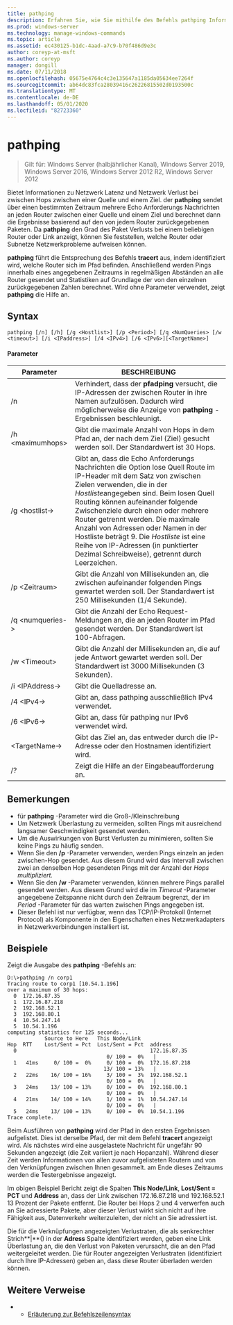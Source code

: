 ```yaml
---
title: pathping
description: Erfahren Sie, wie Sie mithilfe des Befehls pathping Informationen zur Netzwerk Latenz und zum Verlust von Daten erhalten.
ms.prod: windows-server
ms.technology: manage-windows-commands
ms.topic: article
ms.assetid: ec430125-b1dc-4aad-a7c9-b70f486d9e3c
author: coreyp-at-msft
ms.author: coreyp
manager: dongill
ms.date: 07/11/2018
ms.openlocfilehash: 05675e4764c4c3e135647a1185da05634ee7264f
ms.sourcegitcommit: ab64dc83fca28039416c26226815502d0193500c
ms.translationtype: MT
ms.contentlocale: de-DE
ms.lasthandoff: 05/01/2020
ms.locfileid: "82723360"
---
```

# <a name="pathping"></a>pathping

> Gilt für: Windows Server (halbjährlicher Kanal), Windows Server 2019, Windows Server 2016, Windows Server 2012 R2, Windows Server 2012

Bietet Informationen zu Netzwerk Latenz und Netzwerk Verlust bei zwischen Hops zwischen einer Quelle und einem Ziel. der **pathping** sendet über einen bestimmten Zeitraum mehrere Echo Anforderungs Nachrichten an jeden Router zwischen einer Quelle und einem Ziel und berechnet dann die Ergebnisse basierend auf den von jedem Router zurückgegebenen Paketen. Da **pathping** den Grad des Paket Verlusts bei einem beliebigen Router oder Link anzeigt, können Sie feststellen, welche Router oder Subnetze Netzwerkprobleme aufweisen können. 

**pathping** führt die Entsprechung des Befehls **tracert** aus, indem identifiziert wird, welche Router sich im Pfad befinden. Anschließend werden Pings innerhalb eines angegebenen Zeitraums in regelmäßigen Abständen an alle Router gesendet und Statistiken auf Grundlage der von den einzelnen zurückgegebenen Zahlen berechnet. Wird ohne Parameter verwendet, zeigt **pathping** die Hilfe an. 

## <a name="syntax"></a>Syntax
```
pathping [/n] [/h] [/g <Hostlist>] [/p <Period>] [/q <NumQueries> [/w <timeout>] [/i <IPaddress>] [/4 <IPv4>] [/6 <IPv6>][<TargetName>]
```
#### <a name="parameters"></a>Parameter
|Parameter|BESCHREIBUNG|
|-------|--------|
|/n|Verhindert, dass der **pfadping** versucht, die IP-Adressen der zwischen Router in ihre Namen aufzulösen. Dadurch wird möglicherweise die Anzeige von **pathping** -Ergebnissen beschleunigt.|
|/h \<maximumhops>|Gibt die maximale Anzahl von Hops in dem Pfad an, der nach dem Ziel (Ziel) gesucht werden soll. Der Standardwert ist 30 Hops.|
|/g \<hostlist->|Gibt an, dass die Echo Anforderungs Nachrichten die Option lose Quell Route im IP-Header mit dem Satz von zwischen Zielen verwenden, die in der *Hostliste*angegeben sind. Beim losen Quell Routing können aufeinander folgende Zwischenziele durch einen oder mehrere Router getrennt werden. Die maximale Anzahl von Adressen oder Namen in der Hostliste beträgt 9. Die *Hostliste* ist eine Reihe von IP-Adressen (in punktierter Dezimal Schreibweise), getrennt durch Leerzeichen.|
|/p \<Zeitraum>|Gibt die Anzahl von Millisekunden an, die zwischen aufeinander folgenden Pings gewartet werden soll. Der Standardwert ist 250 Millisekunden (1/4 Sekunde).|
|/q \<numqueries->|Gibt die Anzahl der Echo Request-Meldungen an, die an jeden Router im Pfad gesendet werden. Der Standardwert ist 100-Abfragen.|
|/w \<Timeout>|Gibt die Anzahl der Millisekunden an, die auf jede Antwort gewartet werden soll. Der Standardwert ist 3000 Millisekunden (3 Sekunden).|
|/i \<IPAddress->|Gibt die Quelladresse an.|
|/4 \<IPv4->|Gibt an, dass pathping ausschließlich IPv4 verwendet.|
|/6 \<IPv6->|Gibt an, dass für pathping nur IPv6 verwendet wird.|
|\<TargetName->|Gibt das Ziel an, das entweder durch die IP-Adresse oder den Hostnamen identifiziert wird.|
|/?|Zeigt die Hilfe an der Eingabeaufforderung an.|

## <a name="remarks"></a>Bemerkungen
-   für **pathping** -Parameter wird die Groß-/Kleinschreibung
-   Um Netzwerk Überlastung zu vermeiden, sollten Pings mit ausreichend langsamer Geschwindigkeit gesendet werden.
-   Um die Auswirkungen von Burst Verlusten zu minimieren, sollten Sie keine Pings zu häufig senden.
-   Wenn Sie den **/p** -Parameter verwenden, werden Pings einzeln an jeden zwischen-Hop gesendet. Aus diesem Grund wird das Intervall zwischen zwei an denselben Hop gesendeten Pings mit der Anzahl der *Hops multipliziert.*
-   Wenn Sie den **/w** -Parameter verwenden, können mehrere Pings parallel gesendet werden. Aus diesem Grund wird die im *Timeout* -Parameter angegebene Zeitspanne nicht durch den Zeitraum begrenzt, der im *Period* -Parameter für das warten zwischen Pings angegeben ist.
-   Dieser Befehl ist nur verfügbar, wenn das TCP/IP-Protokoll (Internet Protocol) als Komponente in den Eigenschaften eines Netzwerkadapters in Netzwerkverbindungen installiert ist.

## <a name="examples"></a>Beispiele

Zeigt die Ausgabe des **pathping** -Befehls an:

```
D:\>pathping /n corp1
Tracing route to corp1 [10.54.1.196]
over a maximum of 30 hops:
  0  172.16.87.35
  1  172.16.87.218
  2  192.168.52.1
  3  192.168.80.1
  4  10.54.247.14
  5  10.54.1.196
computing statistics for 125 seconds...
            Source to Here   This Node/Link
Hop  RTT    Lost/Sent = Pct  Lost/Sent = Pct  address
  0                                           172.16.87.35
                                0/ 100 =  0%   |
  1   41ms     0/ 100 =  0%     0/ 100 =  0%  172.16.87.218
                               13/ 100 = 13%   |
  2   22ms    16/ 100 = 16%     3/ 100 =  3%  192.168.52.1
                                0/ 100 =  0%   |
  3   24ms    13/ 100 = 13%     0/ 100 =  0%  192.168.80.1
                                0/ 100 =  0%   |
  4   21ms    14/ 100 = 14%     1/ 100 =  1%  10.54.247.14
                                0/ 100 =  0%   |
  5   24ms    13/ 100 = 13%     0/ 100 =  0%  10.54.1.196
Trace complete.
```
Beim Ausführen von **pathping** wird der Pfad in den ersten Ergebnissen aufgelistet. Dies ist derselbe Pfad, der mit dem Befehl **tracert** angezeigt wird. Als nächstes wird eine ausgelastete Nachricht für ungefähr 90 Sekunden angezeigt (die Zeit variiert je nach Hopanzahl). Während dieser Zeit werden Informationen von allen zuvor aufgelisteten Routern und von den Verknüpfungen zwischen Ihnen gesammelt. am Ende dieses Zeitraums werden die Testergebnisse angezeigt.

Im obigen Beispiel Bericht zeigt die Spalten **This Node/Link**, **Lost/Sent = PCT** und **Address** an, dass der Link zwischen 172.16.87.218 und 192.168.52.1 13 Prozent der Pakete entfernt. Die Router bei Hops 2 und 4 verwerfen auch an Sie adressierte Pakete, aber dieser Verlust wirkt sich nicht auf ihre Fähigkeit aus, Datenverkehr weiterzuleiten, der nicht an Sie adressiert ist.

Die für die Verknüpfungen angezeigten Verlustraten, die als senkrechter Strich**|**() in der **Adress** Spalte identifiziert werden, geben eine Link Überlastung an, die den Verlust von Paketen verursacht, die an den Pfad weitergeleitet werden. Die für Router angezeigten Verlustraten (identifiziert durch Ihre IP-Adressen) geben an, dass diese Router überladen werden können.

## <a name="additional-references"></a>Weitere Verweise
-   - [Erläuterung zur Befehlszeilensyntax](command-line-syntax-key.md)